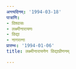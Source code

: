 ```yaml
---
अन्त्यदिनम्: '1994-03-18'
पात्राणि:
- विश्वासः
- लक्ष्मीनारायणः
- विद्या
- नागरत्ना
प्रारम्भः: '1994-01-06'
title: लक्ष्मीनारायणेन विद्याप्रीणनम्

---
```

